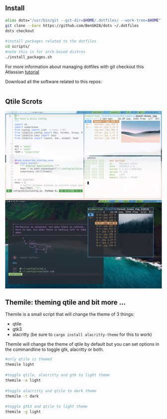 

## Install

```sh
alias dots="/usr/bin/git --git-dir=$HOME/.dotfiles/ --work-tree=$HOME"
git clone --bare https://github.com/BenGH28/dots ~/.dotfiles
dots checkout

#install packages related to the dotfiles
cd scripts/
#note this is for arch-based distros
./install_packages.sh
```
For more information about managing dotfiles with git checkout this Atlassian [tutorial](https://www.atlassian.com/git/tutorials/dotfiles)

Download all the software related to this repos:
```sh
```

## Qtile Scrots

![Qtile Layout](https://github.com/BenGH28/dots/blob/master/.screenshots/qconf_conf1.png)
![Qtile OneDark](https://github.com/BenGH28/dots/blob/master/.screenshots/qtile_OneDarkTheme.png)

## Themile: theming qtile and bit more ...

Themile is a small script that will change the theme of 3 things:

- qtile
- gtk3
- alacritty (be sure to `cargo install alacritty-theme` for this to work)

Themile will change the theme of qtile by default but you can set options in the commandline to toggle 
gtk, alacritty or both.

```sh
#only qtile is themed
themile light

#toggle qtile, alacritty and gtk to light theme
themile -a light

#toggle alacritty and qtile to dark theme
themile -t dark

#toggle gtk3 and qtile to light theme
themile -g light
```
